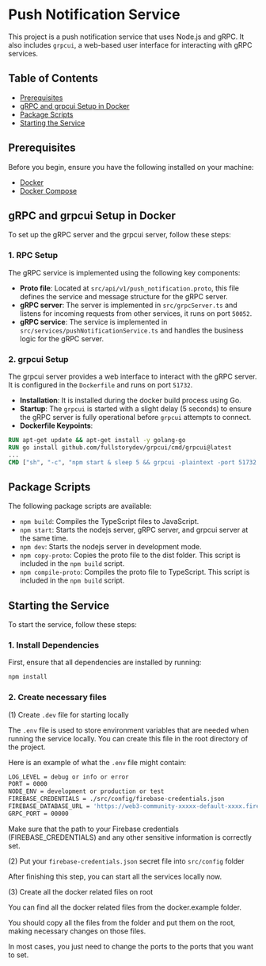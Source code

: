 # Push Notification Service

This project is a push notification service that uses Node.js and gRPC. It also includes `grpcui`, a web-based user interface for interacting with gRPC services.

## Table of Contents

- [Prerequisites](#prerequisites)
- [gRPC and grpcui Setup in Docker](#grpc-and-grpcui-setup-in-docker)
- [Package Scripts](#package-scripts)
- [Starting the Service](#starting-the-service)

## Prerequisites

Before you begin, ensure you have the following installed on your machine:

- [Docker](https://www.docker.com/)
- [Docker Compose](https://docs.docker.com/compose/)

## gRPC and grpcui Setup in Docker

To set up the gRPC server and the grpcui server, follow these steps:

### 1. RPC Setup

The gRPC service is implemented using the following key components:

- **Proto file**: Located at `src/api/v1/push_notification.proto`, this file defines the service and message structure for the gRPC server.
- **gRPC server**: The server is implemented in `src/grpcServer.ts` and listens for incoming requests from other services, it runs on port `50052`.
- **gRPC service**: The service is implemented in `src/services/pushNotificationService.ts` and handles the business logic for the gRPC server.

### 2. grpcui Setup

The grpcui server provides a web interface to interact with the gRPC server. It is configured in the `Dockerfile` and runs on port `51732`.

- **Installation**: It is installed during the docker build process using Go.
- **Startup**: The `grpcui` is started with a slight delay (5 seconds) to ensure the gRPC server is fully operational before `grpcui` attempts to connect.
- **Dockerfile Keypoints**:

```Dockerfile
RUN apt-get update && apt-get install -y golang-go
RUN go install github.com/fullstorydev/grpcui/cmd/grpcui@latest
...
CMD ["sh", "-c", "npm start & sleep 5 && grpcui -plaintext -port 51732 -bind 0.0.0.0 localhost:50052"]
```

## Package Scripts

The following package scripts are available:

- `npm build`: Compiles the TypeScript files to JavaScript.
- `npm start`: Starts the nodejs server, gRPC server, and grpcui server at the same time.
- `npm dev`: Starts the nodejs server in development mode.
- `npm copy-proto`: Copies the proto file to the dist folder. This script is included in the `npm build` script.
- `npm compile-proto`: Compiles the proto file to TypeScript. This script is included in the `npm build` script.

## Starting the Service

To start the service, follow these steps:

### 1. Install Dependencies

First, ensure that all dependencies are installed by running:

```bash
npm install
```

### 2. Create necessary files

(1) Create `.dev` file for starting locally

The `.env` file is used to store environment variables that are needed when running the service locally. You can create this file in the root directory of the project.

Here is an example of what the `.env` file might contain:

```bash
LOG_LEVEL = debug or info or error
PORT = 0000
NODE_ENV = development or production or test
FIREBASE_CREDENTIALS = ./src/config/firebase-credentials.json
FIREBASE_DATABASE_URL = 'https://web3-community-xxxxx-default-xxxx.firebaseio.com/'
GRPC_PORT = 00000
```

Make sure that the path to your Firebase credentials (FIREBASE_CREDENTIALS) and any other sensitive information is correctly set.

(2) Put your `firebase-credentials.json` secret file into `src/config` folder

After finishing this step, you can start all the services locally now.

(3) Create all the docker related files on root

You can find all the docker related files from the docker.example folder.

You should copy all the files from the folder and put them on the root, making necessary changes on those files.

In most cases, you just need to change the ports to the ports that you want to set.
